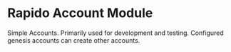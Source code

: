 
# Rapido Account Module

Simple Accounts.  Primarily used for development and testing. Configured genesis accounts
can create other accounts.
